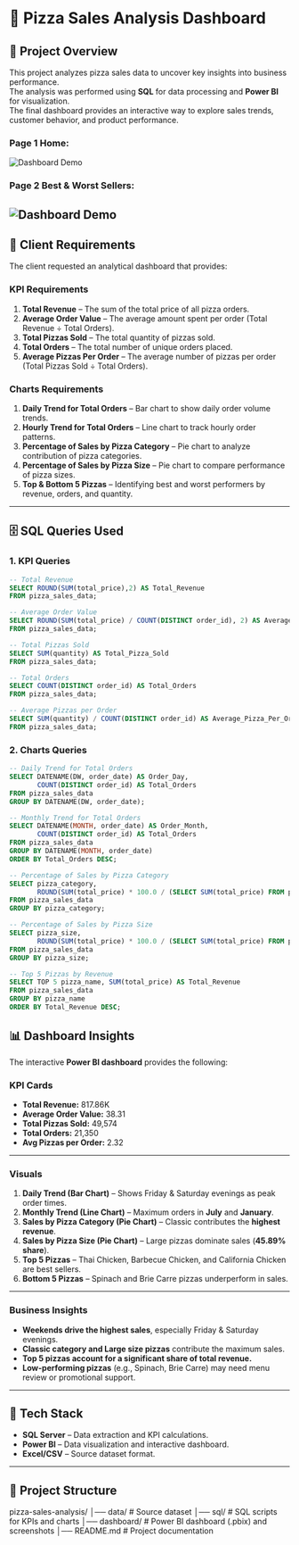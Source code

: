 # 🍕 Pizza Sales Analysis Dashboard

## 📌 Project Overview
This project analyzes pizza sales data to uncover key insights into business performance.  
The analysis was performed using **SQL** for data processing and **Power BI** for visualization.  
The final dashboard provides an interactive way to explore sales trends, customer behavior, and product performance.

### Page 1 Home: 
![Dashboard Demo](https://github.com/TechPodx/Style-Repo/blob/main/Gif/Pizza_Home-gif.gif)

### Page 2 Best & Worst Sellers: 
![Dashboard Demo](https://github.com/TechPodx/Style-Repo/blob/main/Gif/Pizza_BestWorstSellers_gif.gif)
---

## 📝 Client Requirements

The client requested an analytical dashboard that provides:

### **KPI Requirements**
1. **Total Revenue** – The sum of the total price of all pizza orders.  
2. **Average Order Value** – The average amount spent per order (Total Revenue ÷ Total Orders).  
3. **Total Pizzas Sold** – The total quantity of pizzas sold.  
4. **Total Orders** – The total number of unique orders placed.  
5. **Average Pizzas Per Order** – The average number of pizzas per order (Total Pizzas Sold ÷ Total Orders).  

### **Charts Requirements**
1. **Daily Trend for Total Orders** – Bar chart to show daily order volume trends.  
2. **Hourly Trend for Total Orders** – Line chart to track hourly order patterns.  
3. **Percentage of Sales by Pizza Category** – Pie chart to analyze contribution of pizza categories.  
4. **Percentage of Sales by Pizza Size** – Pie chart to compare performance of pizza sizes.  
5. **Top & Bottom 5 Pizzas** – Identifying best and worst performers by revenue, orders, and quantity.

---

## 🗄️ SQL Queries Used

### **1. KPI Queries**
```SQL
-- Total Revenue
SELECT ROUND(SUM(total_price),2) AS Total_Revenue 
FROM pizza_sales_data;

-- Average Order Value
SELECT ROUND(SUM(total_price) / COUNT(DISTINCT order_id), 2) AS Average_Order_Value 
FROM pizza_sales_data;

-- Total Pizzas Sold
SELECT SUM(quantity) AS Total_Pizza_Sold
FROM pizza_sales_data;

-- Total Orders
SELECT COUNT(DISTINCT order_id) AS Total_Orders
FROM pizza_sales_data;

-- Average Pizzas per Order
SELECT SUM(quantity) / COUNT(DISTINCT order_id) AS Average_Pizza_Per_Order
FROM pizza_sales_data;
```
### **2. Charts Queries**
```SQL
-- Daily Trend for Total Orders
SELECT DATENAME(DW, order_date) AS Order_Day,
       COUNT(DISTINCT order_id) AS Total_Orders
FROM pizza_sales_data
GROUP BY DATENAME(DW, order_date);

-- Monthly Trend for Total Orders
SELECT DATENAME(MONTH, order_date) AS Order_Month,
       COUNT(DISTINCT order_id) AS Total_Orders
FROM pizza_sales_data
GROUP BY DATENAME(MONTH, order_date)
ORDER BY Total_Orders DESC;

-- Percentage of Sales by Pizza Category
SELECT pizza_category,
       ROUND(SUM(total_price) * 100.0 / (SELECT SUM(total_price) FROM pizza_sales_data), 2) AS Pct_Sales
FROM pizza_sales_data
GROUP BY pizza_category;

-- Percentage of Sales by Pizza Size
SELECT pizza_size,
       ROUND(SUM(total_price) * 100.0 / (SELECT SUM(total_price) FROM pizza_sales_data), 2) AS Pct_Sales
FROM pizza_sales_data
GROUP BY pizza_size;

-- Top 5 Pizzas by Revenue
SELECT TOP 5 pizza_name, SUM(total_price) AS Total_Revenue
FROM pizza_sales_data
GROUP BY pizza_name
ORDER BY Total_Revenue DESC;
```

## 📊 Dashboard Insights

The interactive **Power BI dashboard** provides the following:

### **KPI Cards**
- **Total Revenue:** 817.86K  
- **Average Order Value:** 38.31  
- **Total Pizzas Sold:** 49,574  
- **Total Orders:** 21,350  
- **Avg Pizzas per Order:** 2.32  

---

### **Visuals**
1. **Daily Trend (Bar Chart)** – Shows Friday & Saturday evenings as peak order times.  
2. **Monthly Trend (Line Chart)** – Maximum orders in **July** and **January**.  
3. **Sales by Pizza Category (Pie Chart)** – Classic contributes the **highest revenue**.  
4. **Sales by Pizza Size (Pie Chart)** – Large pizzas dominate sales (**45.89% share**).  
5. **Top 5 Pizzas** – Thai Chicken, Barbecue Chicken, and California Chicken are best sellers.  
6. **Bottom 5 Pizzas** – Spinach and Brie Carre pizzas underperform in sales.  

---

### **Business Insights**
- **Weekends drive the highest sales**, especially Friday & Saturday evenings.  
- **Classic category and Large size pizzas** contribute the maximum sales.  
- **Top 5 pizzas account for a significant share of total revenue.**  
- **Low-performing pizzas** (e.g., Spinach, Brie Carre) may need menu review or promotional support.  

---

## 🚀 Tech Stack
- **SQL Server** – Data extraction and KPI calculations.  
- **Power BI** – Data visualization and interactive dashboard.  
- **Excel/CSV** – Source dataset format.  

---

## 📂 Project Structure

pizza-sales-analysis/
│── data/ # Source dataset
│── sql/ # SQL scripts for KPIs and charts
│── dashboard/ # Power BI dashboard (.pbix) and screenshots
│── README.md # Project documentation



































